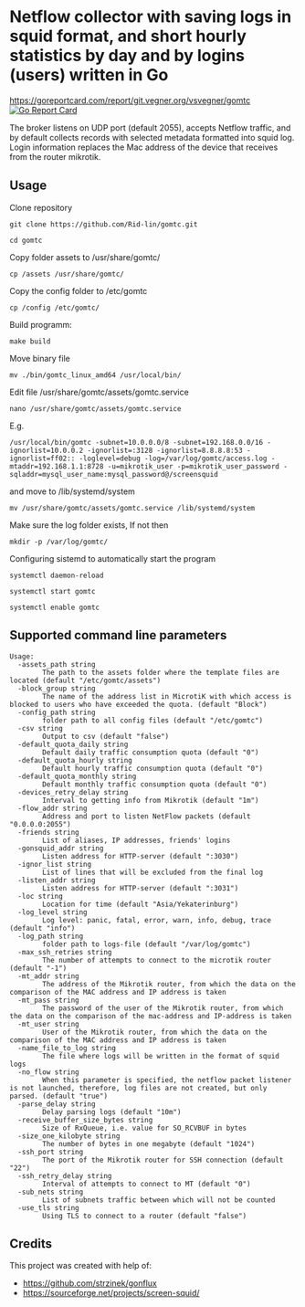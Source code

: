 # Netflow collector with saving logs in squid format, and short hourly statistics by day and by logins (users) written in Go

<https://goreportcard.com/report/git.vegner.org/vsvegner/gomtc>[![Go Report Card](https://goreportcard.com/report/git.vegner.org/vsvegner/gomtc)](https://goreportcard.com/report/git.vegner.org/vsvegner/gomtc)

The broker listens on UDP port (default 2055), accepts Netflow traffic, and by default collects records with selected metadata formatted into squid log. Login information replaces the Mac address of the device that receives from the router mikrotik.

## Usage

Clone repository

`git clone https://github.com/Rid-lin/gomtc.git`

`cd gomtc`

Copy folder assets to /usr/share/gomtc/

`cp /assets /usr/share/gomtc/`

Copy the config folder to /etc/gomtc

`cp /config /etc/gomtc/`

Build programm:

`make build`

Move binary file

`mv ./bin/gomtc_linux_amd64 /usr/local/bin/`

Edit file /usr/share/gomtc/assets/gomtc.service

`nano /usr/share/gomtc/assets/gomtc.service`

E.g.

`/usr/local/bin/gomtc -subnet=10.0.0.0/8 -subnet=192.168.0.0/16 -ignorlist=10.0.0.2 -ignorlist=:3128 -ignorlist=8.8.8.8:53 -ignorlist=ff02:: -loglevel=debug -log=/var/log/gomtc/access.log -mtaddr=192.168.1.1:8728 -u=mikrotik_user -p=mikrotik_user_password -sqladdr=mysql_user_name:mysql_password@/screensquid`

and move to /lib/systemd/system

`mv /usr/share/gomtc/assets/gomtc.service /lib/systemd/system`

Make sure the log folder exists, If not then

`mkdir -p /var/log/gomtc/`

Configuring sistemd to automatically start the program

`systemctl daemon-reload`

`systemctl start gomtc`

`systemctl enable gomtc`

## Supported command line parameters

```usage
Usage:
  -assets_path string
        The path to the assets folder where the template files are located (default "/etc/gomtc/assets")
  -block_group string
        The name of the address list in MicrotiK with which access is blocked to users who have exceeded the quota. (default "Block")
  -config_path string
        folder path to all config files (default "/etc/gomtc")
  -csv string
        Output to csv (default "false")
  -default_quota_daily string
        Default daily traffic consumption quota (default "0")
  -default_quota_hourly string
        Default hourly traffic consumption quota (default "0")
  -default_quota_monthly string
        Default monthly traffic consumption quota (default "0")
  -devices_retry_delay string
        Interval to getting info from Mikrotik (default "1m")
  -flow_addr string
        Address and port to listen NetFlow packets (default "0.0.0.0:2055")
  -friends string
        List of aliases, IP addresses, friends' logins
  -gonsquid_addr string
        Listen address for HTTP-server (default ":3030")
  -ignor_list string
        List of lines that will be excluded from the final log
  -listen_addr string
        Listen address for HTTP-server (default ":3031")
  -loc string
        Location for time (default "Asia/Yekaterinburg")
  -log_level string
        Log level: panic, fatal, error, warn, info, debug, trace (default "info")
  -log_path string
        folder path to logs-file (default "/var/log/gomtc")
  -max_ssh_retries string
        The number of attempts to connect to the microtik router (default "-1")
  -mt_addr string
        The address of the Mikrotik router, from which the data on the comparison of the MAC address and IP address is taken
  -mt_pass string
        The password of the user of the Mikrotik router, from which the data on the comparison of the mac-address and IP-address is taken
  -mt_user string
        User of the Mikrotik router, from which the data on the comparison of the MAC address and IP address is taken
  -name_file_to_log string
        The file where logs will be written in the format of squid logs
  -no_flow string
        When this parameter is specified, the netflow packet listener is not launched, therefore, log files are not created, but only parsed. (default "true")
  -parse_delay string
        Delay parsing logs (default "10m")
  -receive_buffer_size_bytes string
        Size of RxQueue, i.e. value for SO_RCVBUF in bytes
  -size_one_kilobyte string
        The number of bytes in one megabyte (default "1024")
  -ssh_port string
        The port of the Mikrotik router for SSH connection (default "22")
  -ssh_retry_delay string
        Interval of attempts to connect to MT (default "0")
  -sub_nets string
        List of subnets traffic between which will not be counted
  -use_tls string
        Using TLS to connect to a router (default "false")
```

## Credits

This project was created with help of:

* <https://github.com/strzinek/gonflux>
* <https://sourceforge.net/projects/screen-squid/>
